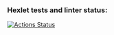 ### Hexlet tests and linter status:
[![Actions Status](https://github.com/ruffury/python-project-lvl2/workflows/hexlet-check/badge.svg)](https://github.com/ruffury/python-project-lvl2/actions)